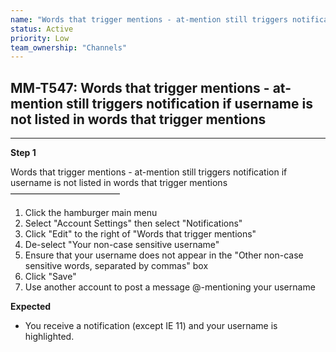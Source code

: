```yaml
---
name: "Words that trigger mentions - at-mention still triggers notification if username is not listed in words that trigger mentions"
status: Active
priority: Low
team_ownership: "Channels"
---
```


## MM-T547: Words that trigger mentions - at-mention still triggers notification if username is not listed in words that trigger mentions

---

**Step 1**

Words that trigger mentions - at-mention still triggers notification if username is not listed in words that trigger mentions\
–––––––––––––––––––––––––

1. Click the hamburger main menu
2. Select "Account Settings" then select "Notifications"
3. Click "Edit" to the right of "Words that trigger mentions"
4. De-select "Your non-case sensitive username"
5. Ensure that your username does not appear in the "Other non-case sensitive words, separated by commas" box
6. Click "Save"
7. Use another account to post a message @-mentioning your username

**Expected**

- You receive a notification (except IE 11) and your username is highlighted.
